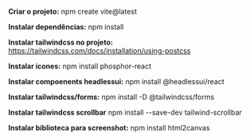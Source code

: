 <strong>Criar o projeto:</strong>
npm create vite@latest

<strong>Instalar dependências:</strong>
npm install

<strong>Instalar tailwindcss no projeto:</strong>
https://tailwindcss.com/docs/installation/using-postcss

<strong>Instalar icones:</strong>
npm install phosphor-react

<strong>Instalar compoenents headlessui:</strong>
npm install @headlessui/react

<strong>Instalar tailwindcss/forms:</strong>
npm install -D @tailwindcss/forms

<strong>Instalar tailwindcss scrollbar</strong>
npm install --save-dev tailwind-scrollbar

<strong>Instalar biblioteca para screenshot:</strong>
npm install html2canvas
